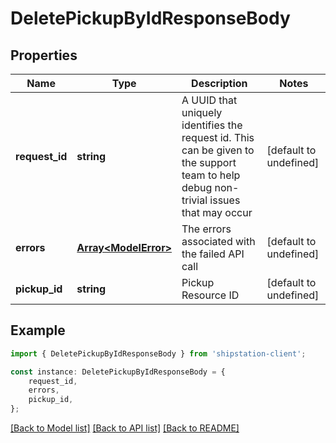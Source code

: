 # DeletePickupByIdResponseBody


## Properties

Name | Type | Description | Notes
------------ | ------------- | ------------- | -------------
**request_id** | **string** | A UUID that uniquely identifies the request id. This can be given to the support team to help debug non-trivial issues that may occur  | [default to undefined]
**errors** | [**Array&lt;ModelError&gt;**](ModelError.md) | The errors associated with the failed API call | [default to undefined]
**pickup_id** | **string** | Pickup Resource ID | [default to undefined]

## Example

```typescript
import { DeletePickupByIdResponseBody } from 'shipstation-client';

const instance: DeletePickupByIdResponseBody = {
    request_id,
    errors,
    pickup_id,
};
```

[[Back to Model list]](../README.md#documentation-for-models) [[Back to API list]](../README.md#documentation-for-api-endpoints) [[Back to README]](../README.md)
